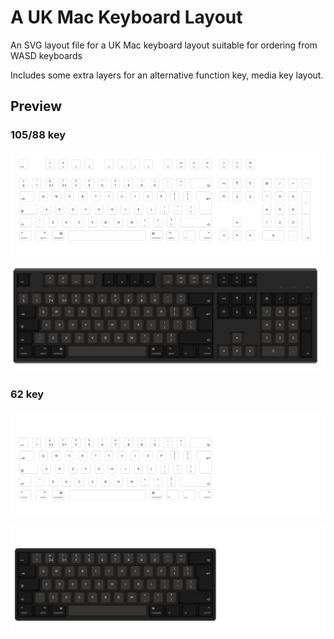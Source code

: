 # A UK Mac Keyboard Layout

An SVG layout file for a UK Mac keyboard layout suitable for ordering from WASD keyboards

Includes some extra layers for an alternative function key, media key layout.

## Preview

### 105/88 key

![Preview](wasd-mac-uk-full-tkl-preview.png)

![Preview with background](wasd-mac-uk-full-tkl-preview-with-background.png)

### 62 key

![Preview](wasd-mac-uk-62-preview.png)

![Preview with background](wasd-mac-uk-62-preview-with-background.png)
